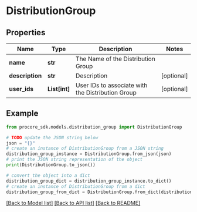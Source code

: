 # DistributionGroup


## Properties

Name | Type | Description | Notes
------------ | ------------- | ------------- | -------------
**name** | **str** | The Name of the Distribution Group | 
**description** | **str** | Description | [optional] 
**user_ids** | **List[int]** | User IDs to associate with the Distribution Group | [optional] 

## Example

```python
from procore_sdk.models.distribution_group import DistributionGroup

# TODO update the JSON string below
json = "{}"
# create an instance of DistributionGroup from a JSON string
distribution_group_instance = DistributionGroup.from_json(json)
# print the JSON string representation of the object
print(DistributionGroup.to_json())

# convert the object into a dict
distribution_group_dict = distribution_group_instance.to_dict()
# create an instance of DistributionGroup from a dict
distribution_group_from_dict = DistributionGroup.from_dict(distribution_group_dict)
```
[[Back to Model list]](../README.md#documentation-for-models) [[Back to API list]](../README.md#documentation-for-api-endpoints) [[Back to README]](../README.md)


